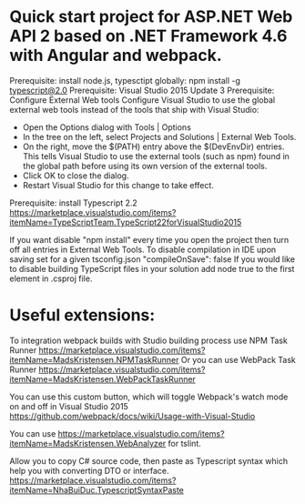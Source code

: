 # Quick start project for ASP.NET Web API 2 based on .NET Framework 4.6 with Angular and webpack.
Prerequisite: install node.js, typesctipt globally: npm install -g typescript@2.0
Prerequisite: Visual Studio 2015 Update 3
Prerequisite: Configure External Web tools
Configure Visual Studio to use the global external web tools instead of the tools that ship with Visual Studio:
  - Open the Options dialog with Tools | Options
  - In the tree on the left, select Projects and Solutions | External Web Tools.
  - On the right, move the $(PATH) entry above the $(DevEnvDir) entries. This tells Visual Studio to use the external tools (such as npm) found in the global path before using its own version of the external tools.
  - Click OK to close the dialog.
  - Restart Visual Studio for this change to take effect.
  
Prerequisite: install Typescript 2.2 https://marketplace.visualstudio.com/items?itemName=TypeScriptTeam.TypeScript22forVisualStudio2015

If you want disable "npm install" every time you open the project then turn off all entries in External Web Tools.
To disable compilation in IDE upon saving set  for a given tsconfig.json "compileOnSave": false
If you would like to disable building TypeScript files in your solution add node
<TypeScriptCompileBlocked>true</TypeScriptCompileBlocked>
to the first
<PropertyGroup>
element in .csproj file.

# Useful extensions:

To integration webpack builds with Studio building process use  NPM Task Runner https://marketplace.visualstudio.com/items?itemName=MadsKristensen.NPMTaskRunner
Or you can use WebPack Task Runner https://marketplace.visualstudio.com/items?itemName=MadsKristensen.WebPackTaskRunner

You can use this custom button, which will toggle Webpack's watch mode on and off in Visual Studio 2015 https://github.com/webpack/docs/wiki/Usage-with-Visual-Studio

You can use https://marketplace.visualstudio.com/items?itemName=MadsKristensen.WebAnalyzer for tslint.

Allow you to copy C# source code, then paste as Typescript syntax which help you with converting DTO or interface.  
https://marketplace.visualstudio.com/items?itemName=NhaBuiDuc.TypescriptSyntaxPaste
